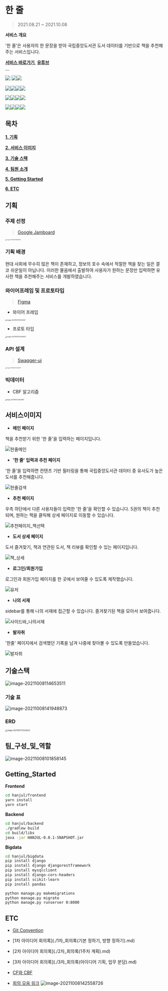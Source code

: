 # 한 줄

> 2021.08.21 ~ 2021.10.08

**서비스 개요**

'한 줄'은 사용자의 한 문장을 받아 국립중앙도서관 도서 데이터를 기반으로 책을 추천해주는 서비스입니다.

**[서비스 바로가기](http://j5a301.p.ssafy.io/)**, **[유튜브](https://youtu.be/f_21cImpouk)**

<img src="md-images/hanjulie.jpg" alt="hanjulie" style="zoom:20%;" />

<img src=https://img.shields.io/badge/react-17.0.2-blue /> <img src="https://img.shields.io/badge/redux-4.1.1-blue" /><img src="https://img.shields.io/badge/node.js-14.16.0-blue" />

<img src="https://img.shields.io/badge/springboot-2.5.3-green" /><img src="https://img.shields.io/badge/gradle-7.1.1-green" /><img src="https://img.shields.io/badge/java-11.0.1-green" /><img src="https://img.shields.io/badge/mariadb-15.1-green" />

<img src="https://img.shields.io/badge/python-3.8.7-yellow" /><img src="https://img.shields.io/badge/django-3.1.7-yellow" /><img src="https://img.shields.io/badge/pandas-1.3.2-yellow" /><img src="https://img.shields.io/badge/numpy-1.21.2-yellow" />

<img src="https://img.shields.io/badge/ubuntu_lts-15.4-red" /><img src="https://img.shields.io/badge/docker-20.10.7-red" /><img src="https://img.shields.io/badge/jenkins-2.304-red" /><img src="https://img.shields.io/badge/aws-ec2-red" />






## 목차

**[1. 기획](#기획)**

**[2. 서비스 이미지](#서비스이미지)**

**[3. 기술 스택](#기술스택)**

**[4. 팀원 소개](#팀_구성_및_역할)**

**[5. Getting Started](#Getting_started)**

**[6. ETC](#ETC)**



## 기획

### 주제 선정

> [Google Jamboard](https://jamboard.google.com/d/1kRIxICsBSVMsb5uYEP9tDMYCeKyvlRgQcNkyqWhg9xE/viewer?f=1)

<img src="md-images/image-20211007160501659.png" alt="image-20211007160501659" style="zoom: 25%;" />



### 기획 배경

현대 사회에 무수히 많은 책이 존재하고, 정보의 호수 속에서 적절한 책을 찾는 일은 결코 쉬운일이 아닙니다. 이러한 물음에서 출발하여 사용자가 원하는 문장만 입력하면 유사한 책을 추천해주는 서비스를 개발하였습니다.



### 와이어프레임 및 프로토타입

> [Figma](https://www.figma.com/file/afEKV3pu1AIR3NbokgLfDk/Untitled?node-id=106%3A3)

* 와이어 프레임

<img src="md-images/image-20211007155134547.png" alt="image-20211007155134547" style="zoom: 33%;" />



* 프로토 타입

<img src="md-images/image-20211007155304602.png" alt="image-20211007155304602" style="zoom:33%;" />



### API 설계

> [Swagger-ui]()

<img src="md-images/image-20211007232524477.png" alt="image-20211007232524477" style="zoom: 25%;" />





### 빅데이터

* CBF 알고리즘

<img src="md-images/image-20211007232053691.png" alt="image-20211007232053691" style="zoom: 30%;" />





## 서비스이미지

* **메인 페이지**

책을 추천받기 위한 '한 줄'을 입력하는 페이지입니다.

![한줄메인](md-images/%ED%95%9C%EC%A4%84%EB%A9%94%EC%9D%B8.gif)



* **'한 줄' 입력과 추천 페이지**

'한 줄'을 입력하면 컨텐츠 기반 필터링을 통해 국립중앙도서관 데이터 중 유사도가 높은 도서를 추천해줍니다.

![한줄검색](md-images/%ED%95%9C%EC%A4%84%EA%B2%80%EC%83%89.gif)



* **추천 페이지**

우측 하단에서 다른 사용자들이 입력한 '한 줄'을 확인할 수 있습니다.
5권의 책이 추천되며, 원하는 책을 클릭해 상세 페이지로 이동할 수 있습니다.

![추천페이지_책선택](md-images/%EC%B6%94%EC%B2%9C%ED%8E%98%EC%9D%B4%EC%A7%80_%EC%B1%85%EC%84%A0%ED%83%9D.gif)



* **도서 상세 페이지**

도서 즐겨찾기, 책과 연관된 도서, 책 리뷰를 확인할 수 있는 페이지입니다.

![책_상세](md-images/%EC%B1%85_%EC%83%81%EC%84%B8.gif)



* **로그인/회원가입**

로그인과 회원가입 페이지를 한 곳에서 보여줄 수 있도록 제작했습니다.

![유저](md-images/%EC%9C%A0%EC%A0%80.gif)



* **나의 서재**

sidebar를 통해 나의 서재에 접근할 수 있습니다.
즐겨찾기된 책을 모아서 보여줍니다.

![사이드바_나의서재](md-images/%EC%82%AC%EC%9D%B4%EB%93%9C%EB%B0%94_%EB%82%98%EC%9D%98%EC%84%9C%EC%9E%AC.gif)



* **발자취**

'한줄' 페이지에서 검색했던 기록을 남겨 나중에 찾아볼 수 있도록 만들었습니다.

![발자취](md-images/%EB%B0%9C%EC%9E%90%EC%B7%A8.gif)



## 기술스택

![image-20211008114653511](md-images/image-20211008114653511.png)



### 기술 표

![image-20211008141948873](md-images/image-20211008141948873.png)





### ERD

<img src="md-images/image-20211007172528232.png" alt="image-20211007172528232" style="zoom:40%;" />





## 팀_구성_및_역할

![image-20211008101858145](md-images/image-20211008101858145.png)



## Getting_Started

**Frontend**

```sh
cd hanjul/frontend
yarn install
yarn start
```

**Backend**

```sh
cd hanjul/backend
./gradlew build
cd build/libs
java -jar HANJUL-0.0.1-SNAPSHOT.jar
```

**Bigdata**

```sh
cd hanjul/bigdata
pip install django
pip install django djangorestframework
pip install mysqlclient
pip install django-cors-headers
pip install scikit-learn
pip install pandas

python manage.py makemigrations
python manage.py migrate
python manage.py runserver 0:8000
```





## ETC

* [Git Convention](./git_convention.md)

* [1차 아이디어 회의록](./1차_회의록(기본 정하기, 방향 정하기).md)
* [2차 아이디어 회의록](./2차_회의록(1주차 계획).md)
* [3차 아이디어 회의록](./3차_회의록(아이디어 기획, 업무 분담).md)

* [CF와 CBF](./CF와_CBF.md)
* [회의 모음 링크](https://www.notion.so/15c5956eb8b84ee9bb0c1ed7e9eaa4b7?v=c551b79b301142509e6f986f678c5227)
![image-20211008142558726](md-images/image-20211008142558726.png)

